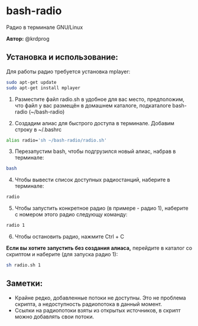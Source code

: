 # bash-radio
Радио в терминале GNU/Linux 

**Автор:** @krdprog

## Установка и использование:

Для работы радио требуется установка mplayer:

```bash
sudo apt-get update
sudo apt-get install mplayer
```

1. Разместите файл radio.sh в удобное для вас место, предположим, что файл у вас размещён в домашнем каталоге, подкаталоге bash-radio (~/bash-radio)

2. Создадим алиас для быстрого доступа в терминале. Добавим строку в ~/.bashrc

```bash
alias radio='sh ~/bash-radio/radio.sh'
```

3. Перезапустим bash, чтобы подгрузился новый алиас, набрав в терминале:

```bash
bash
```

4. Чтобы вывести список доступных радиостанций, наберите в терминале:

```bash
radio
```

5. Чтобы запустить конкретное радио (в примере - радио 1), наберите с номером этого радио следующу команду:

```bash
radio 1
```

6. Чтобы остановить радио, нажмите Ctrl + C

**Если вы хотите запустить без создания алиаса,** перейдите в каталог со скриптом и наберите (для запуска радио 1):
```bash
sh radio.sh 1
```

## Заметки:

- Крайне редко, добавленные потоки не доступны. Это не проблема скрипта, а недоступность радиопотока в данный момент.
- Ссылки на радиопотоки взяты из открытых источников, в скрипт можно добавлять свои потоки.
